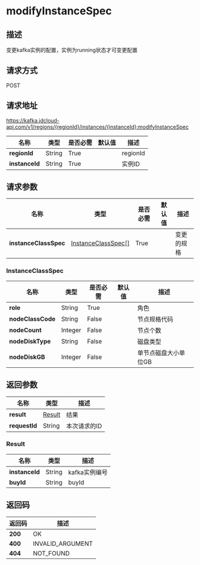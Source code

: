 # modifyInstanceSpec


## 描述
变更kafka实例的配置，实例为running状态才可变更配置


## 请求方式
POST

## 请求地址
https://kafka.jdcloud-api.com/v1/regions/{regionId}/instances/{instanceId}:modifyInstanceSpec

|名称|类型|是否必需|默认值|描述|
|---|---|---|---|---|
|**regionId**|String|True| |regionId|
|**instanceId**|String|True| |实例ID|

## 请求参数
|名称|类型|是否必需|默认值|描述|
|---|---|---|---|---|
|**instanceClassSpec**|[InstanceClassSpec[]](modifyinstancespec#instanceclassspec)|True| |变更的规格|

### <div id="instanceclassspec">InstanceClassSpec</div>
|名称|类型|是否必需|默认值|描述|
|---|---|---|---|---|
|**role**|String|True| |角色|
|**nodeClassCode**|String|False| |节点规格代码|
|**nodeCount**|Integer|False| |节点个数|
|**nodeDiskType**|String|False| |磁盘类型|
|**nodeDiskGB**|Integer|False| |单节点磁盘大小单位GB|

## 返回参数
|名称|类型|描述|
|---|---|---|
|**result**|[Result](modifyinstancespec#result)|结果|
|**requestId**|String|本次请求的ID|

### <div id="result">Result</div>
|名称|类型|描述|
|---|---|---|
|**instanceId**|String|kafka实例编号|
|**buyId**|String|buyId|

## 返回码
|返回码|描述|
|---|---|
|**200**|OK|
|**400**|INVALID_ARGUMENT|
|**404**|NOT_FOUND|
